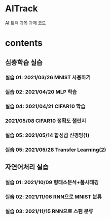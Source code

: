 # AITrack
AI 트랙 과목 과제 코드

# contents
## 심층학습 실습
### 실습 01: 2021/03/26 MNIST 사용하기
### 실습 02: 2021/04/20 MLP 학습
### 실습 04: 2021/04/21 CIFAR10 학습
### 2021/05/08 CIFAR10 정확도 챌린지
### 실습 05: 2021/05/14 합성곱 신경망(1)
### 실습 05: 2021/05/28 Transfer Learning(2)  

## 자연어처리 실습
### 실습 01: 2021/10/09 형태소분석+품사태깅
### 실습 02: 2021/11/06 RNN으로 MNIST 분류
### 실습 03: 2021/11/15 RNN으로 스팸 분류
